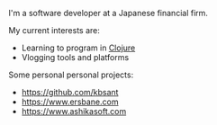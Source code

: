 I'm a software developer at a Japanese financial firm.

My current interests are:

* Learning to program in [Clojure](https://www.clojure.org)
* Vlogging tools and platforms

Some personal personal projects:

* <https://github.com/kbsant>
* <https://www.ersbane.com>
* <https://www.ashikasoft.com>

